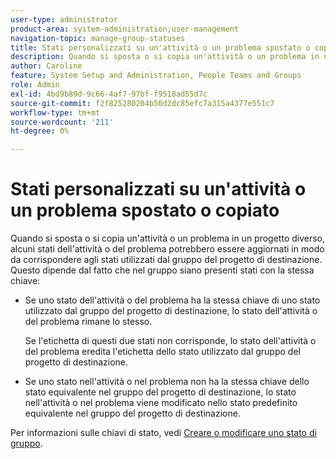 ```yaml
---
user-type: administrator
product-area: system-administration;user-management
navigation-topic: manage-group-statuses
title: Stati personalizzati su un'attività o un problema spostato o copiato
description: Quando si sposta o si copia un'attività o un problema in un progetto diverso, alcuni stati dell'attività o del problema potrebbero essere aggiornati in modo da corrispondere agli stati utilizzati dal gruppo del progetto di destinazione.
author: Caroline
feature: System Setup and Administration, People Teams and Groups
role: Admin
exl-id: 4bd9b89d-9c66-4af7-97bf-f9518ad55d7c
source-git-commit: f2f825280204b56d2dc85efc7a315a4377e551c7
workflow-type: tm+mt
source-wordcount: '211'
ht-degree: 0%

---
```


# Stati personalizzati su un&#39;attività o un problema spostato o copiato

Quando si sposta o si copia un&#39;attività o un problema in un progetto diverso, alcuni stati dell&#39;attività o del problema potrebbero essere aggiornati in modo da corrispondere agli stati utilizzati dal gruppo del progetto di destinazione. Questo dipende dal fatto che nel gruppo siano presenti stati con la stessa chiave:

* Se uno stato dell&#39;attività o del problema ha la stessa chiave di uno stato utilizzato dal gruppo del progetto di destinazione, lo stato dell&#39;attività o del problema rimane lo stesso.

   Se l&#39;etichetta di questi due stati non corrisponde, lo stato dell&#39;attività o del problema eredita l&#39;etichetta dello stato utilizzato dal gruppo del progetto di destinazione.

* Se uno stato nell&#39;attività o nel problema non ha la stessa chiave dello stato equivalente nel gruppo del progetto di destinazione, lo stato nell&#39;attività o nel problema viene modificato nello stato predefinito equivalente nel gruppo del progetto di destinazione.

Per informazioni sulle chiavi di stato, vedi [Creare o modificare uno stato di gruppo](../../../administration-and-setup/manage-groups/manage-group-statuses/create-or-edit-a-group-status.md).

